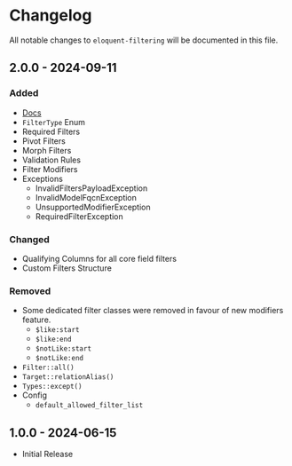 # Changelog

All notable changes to `eloquent-filtering` will be documented in this file.

## 2.0.0 - 2024-09-11
### Added
- [Docs](https://docs.eloquentfiltering.com)
- `FilterType` Enum
- Required Filters
- Pivot Filters
- Morph Filters
- Validation Rules
- Filter Modifiers
- Exceptions
  - InvalidFiltersPayloadException
  - InvalidModelFqcnException
  - UnsupportedModifierException
  - RequiredFilterException
### Changed
- Qualifying Columns for all core field filters
- Custom Filters Structure
### Removed
- Some dedicated filter classes were removed in favour of new modifiers feature.
  - `$like:start`
  - `$like:end`
  - `$notLike:start`
  - `$notLike:end`
- `Filter::all()`
- `Target::relationAlias()`
- `Types::except()`
- Config
  - `default_allowed_filter_list`

## 1.0.0 - 2024-06-15
- Initial Release
